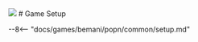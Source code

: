 <img class="header-logo" src="/img/bemani/popn/usaneko/logo.webp">
# Game Setup

--8<-- "docs/games/bemani/popn/common/setup.md"